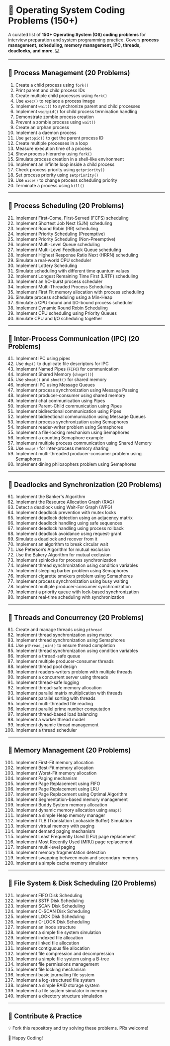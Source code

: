# 🚀 Operating System Coding Problems (150+)

A curated list of **150+ Operating System (OS) coding problems** for interview preparation and system programming practice. Covers **process management, scheduling, memory management, IPC, threads, deadlocks, and more**. 💻

---

## 📌 **Process Management (20 Problems)**
1. Create a child process using `fork()`
2. Print parent and child process IDs
3. Create multiple child processes using `fork()`
4. Use `exec()` to replace a process image
5. Implement `wait()` to synchronize parent and child processes
6. Implement `waitpid()` for child process termination handling
7. Demonstrate zombie process creation
8. Prevent a zombie process using `wait()`
9. Create an orphan process
10. Implement a daemon process
11. Use `getppid()` to get the parent process ID
12. Create multiple processes in a loop
13. Measure execution time of a process
14. Show process hierarchy using `fork()`
15. Simulate process creation in a shell-like environment
16. Implement an infinite loop inside a child process
17. Check process priority using `getpriority()`
18. Set process priority using `setpriority()`
19. Use `nice()` to change process scheduling priority
20. Terminate a process using `kill()`

---

## 📌 **Process Scheduling (20 Problems)**
21. Implement First-Come, First-Served (FCFS) scheduling
22. Implement Shortest Job Next (SJN) scheduling
23. Implement Round Robin (RR) scheduling
24. Implement Priority Scheduling (Preemptive)
25. Implement Priority Scheduling (Non-Preemptive)
26. Implement Multi-Level Queue scheduling
27. Implement Multi-Level Feedback Queue scheduling
28. Implement Highest Response Ratio Next (HRRN) scheduling
29. Simulate a real-world CPU scheduler
30. Implement Lottery Scheduling
31. Simulate scheduling with different time quantum values
32. Implement Longest Remaining Time First (LRTF) scheduling
33. Implement an I/O-burst process scheduler
34. Implement Multi-Threaded Process Scheduling
35. Implement First Fit memory allocation with process scheduling
36. Simulate process scheduling using a Min-Heap
37. Simulate a CPU-bound and I/O-bound process scheduler
38. Implement Dynamic Round Robin Scheduling
39. Implement CPU scheduling using Priority Queues
40. Simulate CPU and I/O scheduling together

---

## 📌 **Inter-Process Communication (IPC) (20 Problems)**
41. Implement IPC using pipes
42. Use `dup()` to duplicate file descriptors for IPC
43. Implement Named Pipes (`FIFO`) for communication
44. Implement Shared Memory (`shmget()`)
45. Use `shmat()` and `shmdt()` for shared memory
46. Implement IPC using Message Queues
47. Implement process synchronization using Message Passing
48. Implement producer-consumer using shared memory
49. Implement chat communication using Pipes
50. Implement Parent-Child communication using Pipes
51. Implement bidirectional communication using Pipes
52. Implement bidirectional communication using Message Queues
53. Implement process synchronization using Semaphores
54. Implement reader-writer problem using Semaphores
55. Implement a file-locking mechanism using Semaphores
56. Implement a counting Semaphore example
57. Implement multiple process communication using Shared Memory
58. Use `mmap()` for inter-process memory sharing
59. Implement multi-threaded producer-consumer problem using Semaphores
60. Implement dining philosophers problem using Semaphores

---

## 📌 **Deadlocks and Synchronization (20 Problems)**
61. Implement the Banker's Algorithm
62. Implement the Resource Allocation Graph (RAG)
63. Detect a deadlock using Wait-For Graph (WFG)
64. Implement deadlock prevention with mutex locks
65. Implement deadlock detection using an adjacency matrix
66. Implement deadlock handling using safe sequences
67. Implement deadlock handling using process rollback
68. Implement deadlock avoidance using request-grant
69. Simulate a deadlock and recover from it
70. Implement an algorithm to break circular wait
71. Use Peterson’s Algorithm for mutual exclusion
72. Use the Bakery Algorithm for mutual exclusion
73. Implement spinlocks for process synchronization
74. Implement thread synchronization using condition variables
75. Implement sleeping barber problem using Semaphores
76. Implement cigarette smokers problem using Semaphores
77. Implement process synchronization using busy waiting
78. Implement multiple producer-consumer synchronization
79. Implement a priority queue with lock-based synchronization
80. Implement real-time scheduling with synchronization

---

## 📌 **Threads and Concurrency (20 Problems)**
81. Create and manage threads using `pthread`
82. Implement thread synchronization using mutex
83. Implement thread synchronization using Semaphores
84. Use `pthread_join()` to ensure thread completion
85. Implement thread synchronization using condition variables
86. Implement a thread-safe queue
87. Implement multiple producer-consumer threads
88. Implement thread pool design
89. Implement readers-writers problem with multiple threads
90. Implement a concurrent server using threads
91. Implement thread-safe logging
92. Implement thread-safe memory allocation
93. Implement parallel matrix multiplication with threads
94. Implement parallel sorting with threads
95. Implement multi-threaded file reading
96. Implement parallel prime number computation
97. Implement thread-based load balancing
98. Implement a worker thread model
99. Implement dynamic thread management
100. Implement a thread scheduler

---

## 📌 **Memory Management (20 Problems)**
101. Implement First-Fit memory allocation
102. Implement Best-Fit memory allocation
103. Implement Worst-Fit memory allocation
104. Implement Paging mechanism
105. Implement Page Replacement using FIFO
106. Implement Page Replacement using LRU
107. Implement Page Replacement using Optimal Algorithm
108. Implement Segmentation-based memory management
109. Implement Buddy System memory allocation
110. Implement dynamic memory allocation using `mmap()`
111. Implement a simple Heap memory manager
112. Implement TLB (Translation Lookaside Buffer) Simulation
113. Implement virtual memory with paging
114. Implement demand paging mechanism
115. Implement Least Frequently Used (LFU) page replacement
116. Implement Most Recently Used (MRU) page replacement
117. Implement multi-level paging
118. Implement memory fragmentation detection
119. Implement swapping between main and secondary memory
120. Implement a simple cache memory simulator

---

## 📌 **File System & Disk Scheduling (20 Problems)**
121. Implement FIFO Disk Scheduling
122. Implement SSTF Disk Scheduling
123. Implement SCAN Disk Scheduling
124. Implement C-SCAN Disk Scheduling
125. Implement LOOK Disk Scheduling
126. Implement C-LOOK Disk Scheduling
127. Implement an inode structure
128. Implement a simple file system simulation
129. Implement indexed file allocation
130. Implement linked file allocation
131. Implement contiguous file allocation
132. Implement file compression and decompression
133. Implement a simple file system using a B-tree
134. Implement file permissions management
135. Implement file locking mechanism
136. Implement basic journaling file system
137. Implement a log-structured file system
138. Implement a simple RAID storage system
139. Implement a file system simulator in memory
140. Implement a directory structure simulation

---

## 📌 **Contribute & Practice**
💡 Fork this repository and try solving these problems. PRs welcome!

🚀 Happy Coding!

